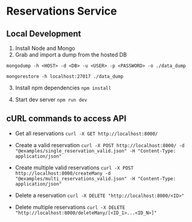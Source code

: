 # Reservations Service

## Local Development

1. Install Node and Mongo
2. Grab and import a dump from the hosted DB

```
mongodump -h <HOST> -d <DB> -u <USER> -p <PASSWORD> -o ./data_dump

mongorestore -h localhost:27017 ./data_dump
```

3. Install npm dependencies
   `npm install`

4. Start dev server
   `npm run dev`

## cURL commands to access API

- Get all reservations
  `curl -X GET http://localhost:8000/`

- Create a valid reservation
  `curl -X POST http://localhost:8000/ -d "@examples/single_reservation_valid.json" -H "Content-Type: application/json"`

- Create multiple valid reservations
  `curl -X POST http://localhost:8000/createMany -d "@examples/multi_reservations_valid.json" -H "Content-Type: application/json"`

- Delete a reservation
  `curl -X DELETE "http://localhost:8000/<ID>"`

- Delete multiple reservations
  `curl -X DELETE "http://localhost:8000/deleteMany/[<ID_1>...<ID_N>]"`
